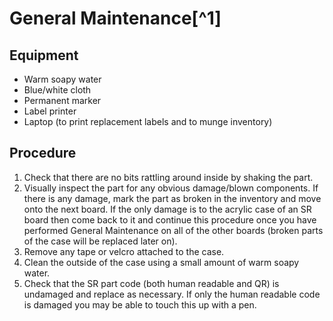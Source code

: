 # General Maintenance[^1]

## Equipment

 * Warm soapy water
 * Blue/white cloth
 * Permanent marker
 * Label printer
 * Laptop (to print replacement labels and to munge inventory)

## Procedure

 1. Check that there are no bits rattling around inside by shaking the part.
 1. Visually inspect the part for any obvious damage/blown components. If there is any damage, mark the part as broken in the inventory and move onto the next board. If the only damage is to the acrylic case of an SR board then come back to it and continue this procedure once you have performed General Maintenance on all of the other boards (broken parts of the case will be replaced later on).
 1. Remove any tape or velcro attached to the case.
 1. Clean the outside of the case using a small amount of warm soapy water.
 1. Check that the SR part code (both human readable and QR) is undamaged and replace as necessary. If only the human readable code is damaged you may be able to touch this up with a pen.
